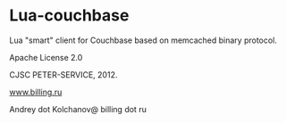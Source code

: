 Lua-couchbase
=============

Lua "smart" client for Couchbase based on memcached binary protocol.


Apache License 2.0 

CJSC PETER-SERVICE, 2012.

www.billing.ru

Andrey dot Kolchanov@ billing dot ru


